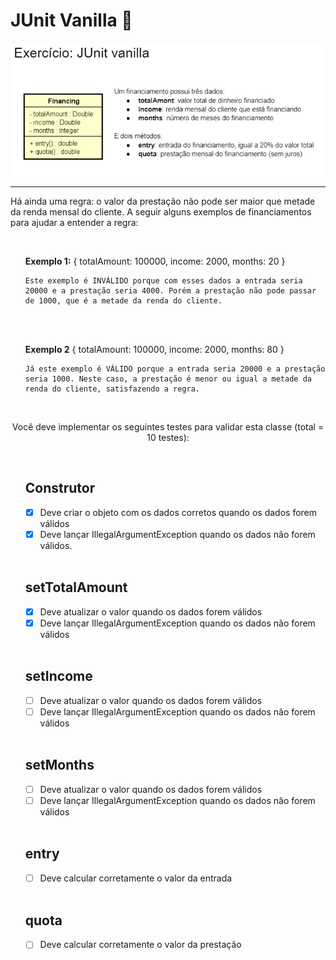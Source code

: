 # JUnit Vanilla 🧪

<p align = "center">
    <img src = ".banner/exe.png">
</p>

---

Há ainda uma regra: o valor da prestação não pode ser maior que metade da renda mensal do cliente. A seguir alguns exemplos de financiamentos para ajudar a entender a regra:

<br>

<ul>
<b>Exemplo 1:</b> { totalAmount: 100000, income: 2000, months: 20 } <br>

    Este exemplo é INVÁLIDO porque com esses dados a entrada seria 20000 e a prestação seria 4000. Porém a prestação não pode passar de 1000, que é a metade da renda do cliente.


<br>
<br>

<b>Exemplo 2</b> { totalAmount: 100000, income: 2000, months: 80 } <br>

    Já este exemplo é VÁLIDO porque a entrada seria 20000 e a prestação seria 1000. Neste caso, a prestação é menor ou igual a metade da renda do cliente, satisfazendo a regra. 
</ul>

<br>

<p align = "center">Você deve implementar os seguintes testes para validar esta classe (total = 10 testes):</p>

<br>

<ul>

## Construtor 
- [x] Deve criar o objeto com os dados corretos quando os dados forem válidos
- [x] Deve lançar IllegalArgumentException quando os dados não forem válidos.

<br>

## setTotalAmount
- [x] Deve atualizar o valor quando os dados forem válidos
- [x] Deve lançar IllegalArgumentException quando os dados não forem válidos

<br>

## setIncome
- [ ] Deve atualizar o valor quando os dados forem válidos
- [ ] Deve lançar IllegalArgumentException quando os dados não forem válidos

<br>

## setMonths
- [ ] Deve atualizar o valor quando os dados forem válidos
- [ ] Deve lançar IllegalArgumentException quando os dados não forem válidos

<br>

## entry
- [ ] Deve calcular corretamente o valor da entrada

<br>

## quota
- [ ] Deve calcular corretamente o valor da prestação
</ul>
